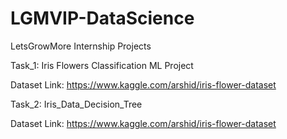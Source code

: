 # LGMVIP-DataScience

LetsGrowMore Internship Projects

Task_1: Iris Flowers Classification ML Project

Dataset Link:  https://www.kaggle.com/arshid/iris-flower-dataset

Task_2: Iris_Data_Decision_Tree

Dataset Link:  https://www.kaggle.com/arshid/iris-flower-dataset

